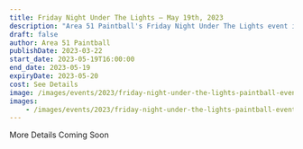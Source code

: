 ```yaml
---
title: Friday Night Under The Lights — May 19th, 2023
description: "Area 51 Paintball's Friday Night Under The Lights event is a night game played on its tireball field. Registration fees include day play on Saturday, as well as free camping for those wishing to stay the night. Get ready for an exciting weekend of paintball adventure!"
draft: false
author: Area 51 Paintball
publishDate: 2023-03-22
start_date: 2023-05-19T16:00:00
end_date: 2023-05-19
expiryDate: 2023-05-20
cost: See Details
image: /images/events/2023/friday-night-under-the-lights-paintball-event.png
images:
    - /images/events/2023/friday-night-under-the-lights-paintball-event.png
---
```


More Details Coming Soon